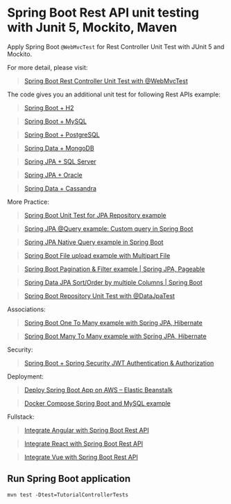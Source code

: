 # Spring Boot Rest API unit testing with Junit 5, Mockito, Maven
Apply Spring Boot <code>@WebMvcTest</code> for Rest Controller Unit Test with JUnit 5 and Mockito.

For more detail, please visit:
> [Spring Boot Rest Controller Unit Test with @WebMvcTest](https://www.bezkoder.com/spring-boot-webmvctest/)

The code gives you an additional unit test for following Rest APIs example:
> [Spring Boot + H2](https://www.bezkoder.com/spring-boot-jpa-h2-example/)

> [Spring Boot + MySQL](https://www.bezkoder.com/spring-boot-jpa-h2-example/)

> [Spring Boot + PostgreSQL](https://www.bezkoder.com/spring-boot-postgresql-example/)

> [Spring Data + MongoDB](https://www.bezkoder.com/spring-boot-mongodb-crud/)

> [Spring JPA + SQL Server](https://www.bezkoder.com/spring-boot-sql-server/)

> [Spring JPA + Oracle](https://www.bezkoder.com/spring-boot-hibernate-oracle/)

> [Spring Data + Cassandra](https://www.bezkoder.com/spring-boot-cassandra-crud/)

More Practice:
> [Spring Boot Unit Test for JPA Repository example](https://www.bezkoder.com/spring-boot-unit-test-jpa-repo-datajpatest/)

> [Spring JPA @Query example: Custom query in Spring Boot](https://www.bezkoder.com/spring-jpa-query/)

> [Spring JPA Native Query example in Spring Boot](https://www.bezkoder.com/jpa-native-query/)

> [Spring Boot File upload example with Multipart File](https://www.bezkoder.com/spring-boot-file-upload/)

> [Spring Boot Pagination & Filter example | Spring JPA, Pageable](https://www.bezkoder.com/spring-boot-pagination-filter-jpa-pageable/)

> [Spring Data JPA Sort/Order by multiple Columns | Spring Boot](https://www.bezkoder.com/spring-data-sort-multiple-columns/)

> [Spring Boot Repository Unit Test with @DataJpaTest](https://www.bezkoder.com/spring-boot-unit-test-jpa-repo-datajpatest/)

Associations:
> [Spring Boot One To Many example with Spring JPA, Hibernate](https://www.bezkoder.com/jpa-one-to-many/)

> [Spring Boot Many To Many example with Spring JPA, Hibernate](https://www.bezkoder.com/jpa-many-to-many/)

Security:
> [Spring Boot + Spring Security JWT Authentication & Authorization](https://www.bezkoder.com/spring-boot-jwt-authentication/)

Deployment:
> [Deploy Spring Boot App on AWS – Elastic Beanstalk](https://bezkoder.com/deploy-spring-boot-aws-eb/)

> [Docker Compose Spring Boot and MySQL example](https://www.bezkoder.com/docker-compose-spring-boot-mysql/)

Fullstack:
> [Integrate Angular with Spring Boot Rest API](https://www.bezkoder.com/integrate-angular-spring-boot/)

> [Integrate React with Spring Boot Rest API](https://www.bezkoder.com/integrate-reactjs-spring-boot/)

> [Integrate Vue with Spring Boot Rest API](https://www.bezkoder.com/integrate-vue-spring-boot/)

## Run Spring Boot application
```
mvn test -Dtest=TutorialControllerTests
```

